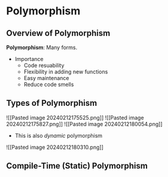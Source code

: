 # Polymorphism
## Overview of Polymorphism
**Polymorphism**: Many forms.
- Importance
	- Code resuability
	- Flexibility in adding new functions
	- Easy maintenance
	- Reduce code smells 

## Types of Polymorphism
![[Pasted image 20240212175525.png]]
![[Pasted image 20240212175827.png]]
![[Pasted image 20240212180054.png]]
- This is also *dynamic* polymorphism

![[Pasted image 20240212180310.png]]
## Compile-Time (Static) Polymorphism